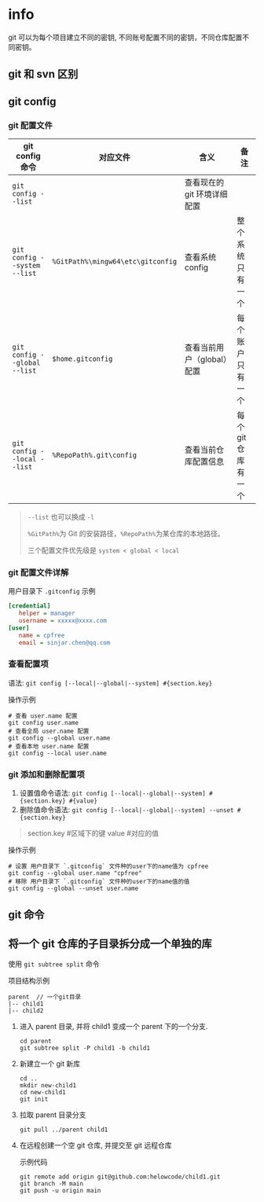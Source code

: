 # info

git 可以为每个项目建立不同的密钥, 不同账号配置不同的密钥，不同仓库配置不同密钥。

## git 和 svn 区别

## git config

### git 配置文件

| git config 命令              | 对应文件                          | 含义                        | 备注                |
| ---------------------------- | --------------------------------- | --------------------------- | ------------------- |
| `git config --list`          |                                   | 查看现在的 git 环境详细配置 |
| `git config --system --list` | `%GitPath%\mingw64\etc\gitconfig` | 查看系统 config             | 整个系统只有一个    |
| `git config --global --list` | `$home.gitconfig`                 | 查看当前用户（global）配置  | 每个账户只有一个    |
| `git config --local --list`  | `%RepoPath%.git\config`           | 查看当前仓库配置信息        | 每个 git 仓库有一个

> `--list` 也可以换成 `-l`
>
> `%GitPath%`为 Git 的安装路径，`%RepoPath%`为某仓库的本地路径。
>
> 三个配置文件优先级是 `system < global < local`

### git 配置文件详解

用户目录下 `.gitconfig` 示例

   ```ini
   [credential]
      helper = manager
      username = xxxxx@xxxx.com
   [user]
      name = cpfree
      email = sinjar.chen@qq.com
   ```

### 查看配置项

语法: `git config [--local|--global|--system] #{section.key}`

操作示例

   ```shell
   # 查看 user.name 配置
   git config user.name
   # 查看全局 user.name 配置
   git config --global user.name
   # 查看本地 user.name 配置
   git config --local user.name
   ```

### git 添加和删除配置项

1. 设置值命令语法: `git config [--local|--global|--system] #{section.key} #{value}`
2. 删除值命令语法: `git config [--local|--global|--system] --unset #{section.key}`

> section.key #区域下的键
> value #对应的值

操作示例

   ```shell
   # 设置 用户目录下 `.gitconfig` 文件种的user下的name值为 cpfree
   git config --global user.name "cpfree" 
   # 移除 用户目录下 `.gitconfig` 文件种的user下的name值的值
   git config --global --unset user.name
   ```


## git 命令

## 将一个 git 仓库的子目录拆分成一个单独的库

使用 `git subtree split` 命令

项目结构示例

```tree
parent  // 一个git目录
|-- child1
|-- child2
```

1. 进入 parent 目录, 并将 child1 变成一个 parent 下的一个分支.

   ```shell
   cd parent
   git subtree split -P child1 -b child1
   ```

2. 新建立一个 git 新库

   ```shell
   cd ..
   mkdir new-child1
   cd new-child1
   git init
   ```

3. 拉取 parent 目录分支

   ```shell
   git pull ../parent child1
   ```

4. 在远程创建一个空 git 仓库, 并提交至 git 远程仓库

   示例代码

   ```shell
   git remote add origin git@github.com:helowcode/child1.git
   git branch -M main
   git push -u origin main
   ```
